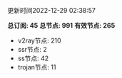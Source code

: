更新时间2022-12-29 02:38:57

**总订阅: 45**
**总节点: 991**
**有效节点: 265**
- v2ray节点: 210
- ssr节点: 2
- ss节点: 42
- trojan节点: 11
